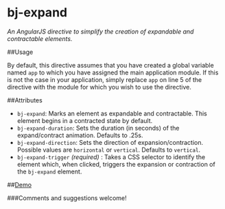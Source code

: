# bj-expand

*An AngularJS directive to simplify the creation of expandable and contractable elements.*

##Usage

By default, this directive assumes that you have created a global variable named `app` to which you have assigned the main 
application module.  If this is not the case in your application, simply replace `app` on line 5 of the directive with the
module for which you wish to use the directive.

##Attributes
* `bj-expand`: Marks an element as expandable and contractable.  This element begins in a contracted state by default.
* `bj-expand-duration`: Sets the duration (in seconds) of the expand/contract animation.  Defaults to .25s.
* `bj-expand-direction`: Sets the direction of expansion/contraction.  Possible values are `horizontal` or `vertical`. 
Defaults to `vertical`.
* `bj-expand-trigger` *(required)* : Takes a CSS selector to identify the element which, when clicked, triggers the expansion
or contraction of the `bj-expand` element.

##[Demo](https://plnkr.co/nfK9sU)


###Comments and suggestions welcome!
